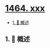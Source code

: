 # [1464. xxx](https://github.com/Tdahuyou/TNotes.leetcode/tree/main/notes/1464.%20xxx)

<!-- region:toc -->

- [1. 📝 概述](#1--概述)

<!-- endregion:toc -->

## 1. 📝 概述
